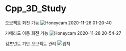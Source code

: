# Cpp_3D_Study
 
 오브젝트 회전 가능
![Honeycam 2020-11-26 01-20-40](https://user-images.githubusercontent.com/45618159/103922004-82e4c480-5156-11eb-846f-b1c9a784afda.gif)

카메라도 이동 회전 가능
![Honeycam 2020-11-28 20-54-27](https://user-images.githubusercontent.com/45618159/103922042-9132e080-5156-11eb-8b8d-d4a956eec7d5.gif)

컴포넌트 기반 오브젝트 관리
![캡처](https://user-images.githubusercontent.com/45618159/103922668-6ac17500-5157-11eb-9c13-6186a6466a39.PNG)
